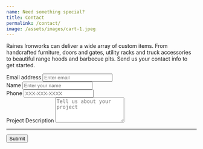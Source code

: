 ```yaml
---
name: Need something special?
title: Contact
permalink: /contact/
image: /assets/images/cart-1.jpeg
---
```


Raines Ironworks can deliver a wide array of custom items. From handcrafted furniture, doors and gates, utility racks and truck accessories to beautiful range hoods and barbecue pits. Send us your contact info to get started.

<form action="https://getform.io/f/41b43f92-faa6-4b9c-b046-af5dfa1641ea" method="POST">
          <div class="form-group">
            <label for="InputEmail1" required="required">Email address</label>
            <input type="email" name="email" class="form-control" id="InputEmail1" placeholder="Enter email">
          </div>
          <div class="form-group">
            <label for="InputName">Name</label>
            <input type="text" name="name" class="form-control" id="InputName" placeholder="Enter your name" required="required">
          </div>
          <div class="form-group">
            <label for="InputPhone">Phone</label>
            <input type="text" name="phone" class="form-control" id="InputPhone" placeholder="XXX-XXX-XXXX" required="required">
          </div>
          <div class="form-group">
            <label for="FormProjectDescription">Project Description</label>
            <textarea rows="4" name="projectDesc" id="InputProject" placeholder="Tell us about your project"></textarea>
          </div>
          <hr>
          <button type="submit" class="buy-button snipcart-add-item">Submit</button>
        </form>
